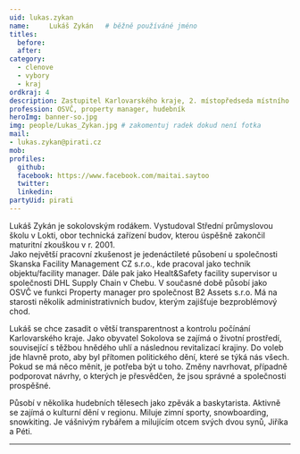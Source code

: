 ```yaml
---
uid: lukas.zykan
name:     Lukáš Zykán  	# běžně používáné jméno
titles:
  before:
  after:
category:
  - clenove
  - vybory
  - kraj
ordkraj: 4
description: Zastupitel Karlovarského kraje, 2. místopředseda místního sdružení Sokolov
profession: OSVČ, property manager, hudebník
heroImg: banner-so.jpg
img: people/Lukas_Zykan.jpg # zakomentuj radek dokud není fotka
mail:
- lukas.zykan@pirati.cz
mob:
profiles:
  github:
  facebook: https://www.facebook.com/maitai.saytoo
  twitter:
  linkedin:
partyUid: pirati
---
```


Lukáš Zykán je sokolovským rodákem. Vystudoval Střední průmyslovou školu v Lokti, obor technická zařízení budov, kterou úspěšně zakončil maturitní zkouškou v r. 2001.  
Jako největší pracovní zkušenost je jedenáctileté působení u společnosti Skanska Facility Management CZ s.r.o., kde pracoval jako technik objektu/facility manager. Dále pak jako Healt&Safety facility supervisor u společnosti DHL  Supply Chain v Chebu. V současné době působí jako OSVČ ve funkci Property manager pro společnost B2 Assets s.r.o. Má na starosti několik administrativních budov, kterým zajišťuje bezproblémový chod.

Lukáš se chce zasadit o větší transparentnost a kontrolu počínání Karlovarského kraje. Jako obyvatel Sokolova se zajímá o životní prostředí, související s těžbou hnědého uhlí a následnou revitalizací krajiny. Do voleb jde hlavně proto, aby byl přítomen politického dění, které se týká nás všech. Pokud se má něco měnit, je potřeba být u toho. Změny navrhovat, případně podporovat návrhy, o kterých je přesvědčen, že jsou správné a společnosti prospěšné.

Působí v několika hudebních tělesech jako zpěvák a baskytarista. Aktivně se zajímá o kulturní dění v regionu. Miluje zimní sporty, snowboarding, snowkiting. Je vášnivým rybářem a milujícím otcem svých dvou synů, Jiříka a Péti.

---
